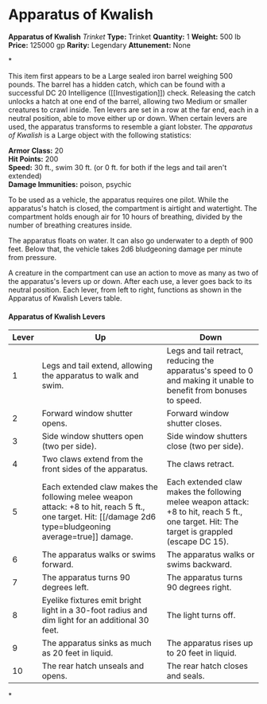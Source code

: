 # Apparatus of Kwalish

**Apparatus of Kwalish**
_Trinket_
**Type:** Trinket
**Quantity:** 1
**Weight:** 500 lb
**Price:** 125000 gp
**Rarity:** Legendary
**Attunement:** None

*<p>This item first appears to be a Large sealed iron barrel weighing 500 pounds. The barrel has a hidden catch, which can be found with a successful DC 20 Intelligence ([[Investigation]]) check. Releasing the catch unlocks a hatch at one end of the barrel, allowing two Medium or smaller creatures to crawl inside. Ten levers are set in a row at the far end, each in a neutral position, able to move either up or down. When certain levers are used, the apparatus transforms to resemble a giant lobster. The *apparatus of Kwalish* is a Large object with the following statistics:

**Armor Class:** 20 <br />**Hit Points:** 200 <br />**Speed:** 30 ft., swim 30 ft. (or 0 ft. for both if the legs and tail aren't extended) <br /> **Damage Immunities:** poison, psychic

To be used as a vehicle, the apparatus requires one pilot. While the apparatus's hatch is closed, the compartment is airtight and watertight. The compartment holds enough air for 10 hours of breathing, divided by the number of breathing creatures inside.

The apparatus floats on water. It can also go underwater to a depth of 900 feet. Below that, the vehicle takes 2d6 bludgeoning damage per minute from pressure.

A creature in the compartment can use an action to move as many as two of the apparatus's levers up or down. After each use, a lever goes back to its neutral position. Each lever, from left to right, functions as shown in the Apparatus of Kwalish Levers table.</p>
<h4>Apparatus of Kwalish Levers</h4>
<table>
<thead>
<tr>
<th>Lever</th>
<th>Up</th>
<th>Down</th>
</tr>
</thead>
<tbody>
<tr>
<td>1</td>
<td>Legs and tail extend, allowing the apparatus to walk and swim.</td>
<td>Legs and tail retract, reducing the apparatus's speed to 0 and making it unable to benefit from bonuses to speed.</td>
</tr>
<tr>
<td>2</td>
<td>Forward window shutter opens.</td>
<td>Forward window shutter closes.</td>
</tr>
<tr>
<td>3</td>
<td>Side window shutters open (two per side).</td>
<td>Side window shutters close (two per side).</td>
</tr>
<tr>
<td>4</td>
<td>Two claws extend from the front sides of the apparatus.</td>
<td>The claws retract.</td>
</tr>
<tr>
<td>5</td>
<td>Each extended claw makes the following melee weapon attack: +8 to hit, reach 5 ft., one target. Hit:  [[/damage 2d6 type=bludgeoning average=true]] damage.</td>
<td>Each extended claw makes the following melee weapon attack: +8 to hit, reach 5 ft., one target. Hit: The target is grappled (escape DC 15).</td>
</tr>
<tr>
<td>6</td>
<td>The apparatus walks or swims forward.</td>
<td>The apparatus walks or swims backward.</td>
</tr>
<tr>
<td>7</td>
<td>The apparatus turns 90 degrees left.</td>
<td>The apparatus turns 90 degrees right.</td>
</tr>
<tr>
<td>8</td>
<td>Eyelike fixtures emit bright light in a 30-foot radius and dim light for an additional 30 feet.</td>
<td>The light turns off.</td>
</tr>
<tr>
<td>9</td>
<td>The apparatus sinks as much as 20 feet in liquid.</td>
<td>The apparatus rises up to 20 feet in liquid.</td>
</tr>
<tr>
<td>10</td>
<td>The rear hatch unseals and opens.</td>
<td>The rear hatch closes and seals.</td>
</tr>
</tbody>
</table>*